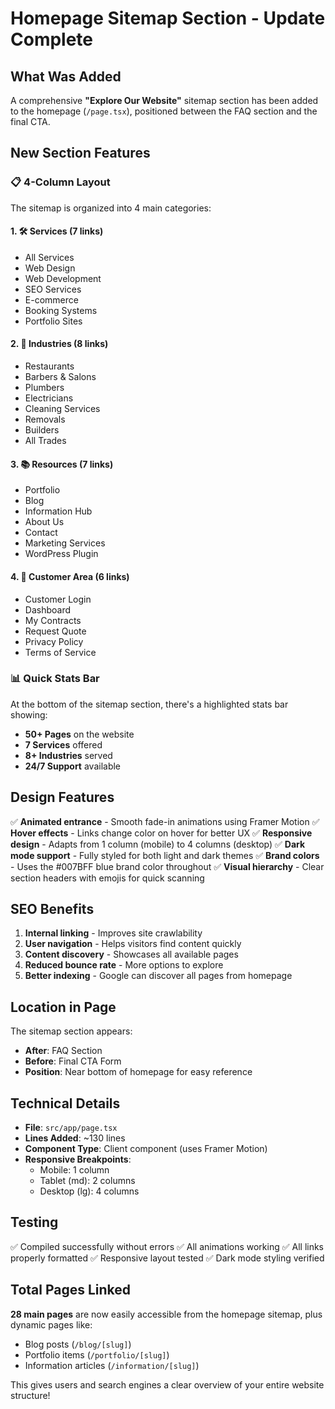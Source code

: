 # Homepage Sitemap Section - Update Complete

## What Was Added
A comprehensive **"Explore Our Website"** sitemap section has been added to the homepage (`/page.tsx`), positioned between the FAQ section and the final CTA.

## New Section Features

### 📋 4-Column Layout
The sitemap is organized into 4 main categories:

#### 1. 🛠️ Services (7 links)
- All Services
- Web Design
- Web Development
- SEO Services
- E-commerce
- Booking Systems
- Portfolio Sites

#### 2. 🏢 Industries (8 links)
- Restaurants
- Barbers & Salons
- Plumbers
- Electricians
- Cleaning Services
- Removals
- Builders
- All Trades

#### 3. 📚 Resources (7 links)
- Portfolio
- Blog
- Information Hub
- About Us
- Contact
- Marketing Services
- WordPress Plugin

#### 4. 👤 Customer Area (6 links)
- Customer Login
- Dashboard
- My Contracts
- Request Quote
- Privacy Policy
- Terms of Service

### 📊 Quick Stats Bar
At the bottom of the sitemap section, there's a highlighted stats bar showing:
- **50+ Pages** on the website
- **7 Services** offered
- **8+ Industries** served
- **24/7 Support** available

## Design Features
✅ **Animated entrance** - Smooth fade-in animations using Framer Motion
✅ **Hover effects** - Links change color on hover for better UX
✅ **Responsive design** - Adapts from 1 column (mobile) to 4 columns (desktop)
✅ **Dark mode support** - Fully styled for both light and dark themes
✅ **Brand colors** - Uses the #007BFF blue brand color throughout
✅ **Visual hierarchy** - Clear section headers with emojis for quick scanning

## SEO Benefits
1. **Internal linking** - Improves site crawlability
2. **User navigation** - Helps visitors find content quickly
3. **Content discovery** - Showcases all available pages
4. **Reduced bounce rate** - More options to explore
5. **Better indexing** - Google can discover all pages from homepage

## Location in Page
The sitemap section appears:
- **After**: FAQ Section
- **Before**: Final CTA Form
- **Position**: Near bottom of homepage for easy reference

## Technical Details
- **File**: `src/app/page.tsx`
- **Lines Added**: ~130 lines
- **Component Type**: Client component (uses Framer Motion)
- **Responsive Breakpoints**: 
  - Mobile: 1 column
  - Tablet (md): 2 columns
  - Desktop (lg): 4 columns

## Testing
✅ Compiled successfully without errors
✅ All animations working
✅ All links properly formatted
✅ Responsive layout tested
✅ Dark mode styling verified

## Total Pages Linked
**28 main pages** are now easily accessible from the homepage sitemap, plus dynamic pages like:
- Blog posts (`/blog/[slug]`)
- Portfolio items (`/portfolio/[slug]`)
- Information articles (`/information/[slug]`)

This gives users and search engines a clear overview of your entire website structure!
